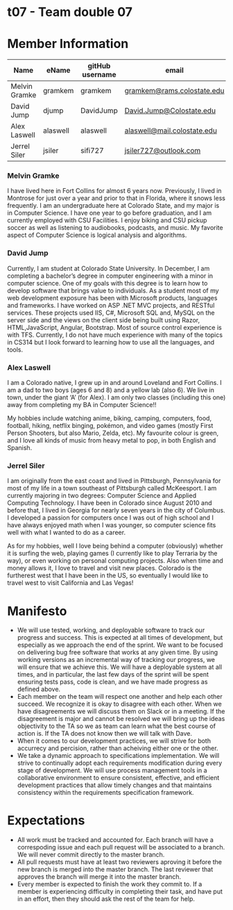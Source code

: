 # t07 - Team double 07

# Member Information

| Name | eName | gitHub username | email |
| ----------------- | ---------- | ---------- | ----------------------------------- |
| Melvin Gramke | gramkem | gramkem | gramkem@rams.colostate.edu |
| David Jump | djump | DavidJump | David.Jump@Colostate.edu |
| Alex Laswell | alaswell | alaswell | alaswell@mail.colostate.edu |
| Jerrel Siler | jsiler | sifi727 | jsiler727@outlook.com |

### Melvin Gramke
I have lived here in Fort Collins for almost 6 years now. Previously, I lived in Montrose for just over a year and prior to that in Florida, where it snows less frequently. I am an undergraduate here at Colorado State, and my major is in Computer Science. I have one year to go before graduation, and I am currently employed with CSU Facilities. I enjoy biking and CSU pickup soccer as well as listening to audiobooks, podcasts, and music. My favorite aspect of Computer Science is logical analysis and algorithms.

### David Jump

Currently, I am student at Colorado State University. In December, I am completing a bachelor’s degree in computer engineering with a minor in computer science. One of my goals with this degree is to learn how to develop software that brings value to individuals. As a student most of my web development exposure has been with Microsoft products, languages and frameworks. I have worked on ASP .NET MVC projects, and RESTful services. These projects used IIS, C#, Microsoft SQL and, MySQL on the server side and the views on the client side being built using Razor, HTML,JavaScript, Angular, Bootstrap. Most of source control experience is with TFS. Currently, I do not have much experience with many of the topics in CS314 but I look forward to learning how to use all the languages, and tools.

### Alex Laswell

I am a Colorado native, I grew up in and around Loveland and Fort Collins. I am a dad to two boys (ages 6 and 8) and a yellow lab (also 6). We live in town, under the giant ‘A’ (for Alex). I am only two classes (including this one) away from completing my BA in Computer Science!!

My hobbies include watching anime, biking, camping, computers, food, football, hiking, netflix binging, pokémon, and video games (mostly First Person Shooters, but also Mario, Zelda, etc). My favourite colour is green, and I love all kinds of music from heavy metal to pop, in both English and Spanish. 

### Jerrel Siler

I am originally from the east coast and lived in Pittsburgh, Pennsylvania for most of my life in a town southeast of Pittsburgh called McKeesport. I am currently majoring in two degrees: Computer Science and Applied Computing Technology. I have been in Colorado since August 2010 and before that, I lived in Georgia for nearly seven years in the city of Columbus. I developed a passion for computers once I was out of high school and I have always enjoyed math when I was younger, so computer science fits well with what I wanted to do as a career.

As for my hobbies, well I love being behind a computer (obviously) whether it is surfing the web, playing games (I currently like to play Terraria by the way), or even working on personal computing projects. Also when time and money allows it, I love to travel and visit new places. Colorado is the furtherest west that I have been in the US, so eventually I would like to travel west to visit California and Las Vegas!

# Manifesto

* We will use tested, working, and deployable software to track our progress and success. This is expected at all times of development, but especially as we approach the end of the sprint. We want to be focused on delivering bug free software that works at any given time. By using working versions as an incremental way of tracking our progress, we will ensure that we achieve this. We will have a deployable system at all times, and in particular, the last few days of the sprint will be spent ensuring tests pass, code is clean, and we have made progress as defined above.
* Each member on the team will respect one another and help each other succeed.  We recognize it is okay to disagree with each other. When we have disagreements we will discuss them on Slack or in a meeting. If the disagreement is major and cannot be resolved we will bring up the ideas objectivity to the TA so we as team can learn what the best course of action is. If the TA does not know then we will talk with Dave. 
* When it comes to our development practices, we will strive for both accurrecy and percision, rather than acheiving either one or the other.
* We take a dynamic approach to specifications implementation. We will strive to continually adopt each requirements modification during every stage of development. We will use process management tools in a collaborative environment to ensure consistent, effective, and efficient development practices that allow timely changes and that maintains consistency within the requirements specification framework. 

# Expectations


* All work must be tracked and accounted for. Each branch will have a correspoding issue and each pull request will be associated to a branch. We will never commit directly to the master branch. 
* All pull requests must have at least two reviewers aproving it before the new branch is merged into the master branch. The last reviewer that approves the branch will merge it into the master branch.
* Every member is expected to finish the work they commit to. If a member is experiencing difficulty in completing their task, and have put in an effort, then they should ask the rest of the team for help.
